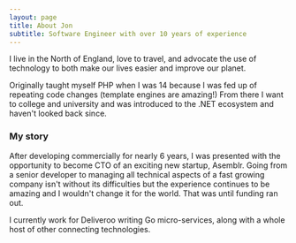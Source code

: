 ```yaml
---
layout: page
title: About Jon
subtitle: Software Engineer with over 10 years of experience
---
```


I live in the North of England, love to travel, and advocate the use of technology to both make our lives easier and improve our planet.

Originally taught myself PHP when I was 14 because I was fed up of repeating code changes (template engines are amazing!) From there I want to college and university and was introduced to the .NET ecosystem and haven't looked back since.

### My story

After developing commercially for nearly 6 years, I was presented with the opportunity to become CTO of an exciting new startup, Asemblr. Going from a senior developer to managing all technical aspects of a fast growing company isn't without its difficulties but the experience continues to be amazing and I wouldn't change it for the world. That was until funding ran out.

I currently work for Deliveroo writing Go micro-services, along with a whole host of other connecting technologies.
